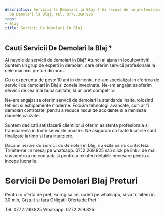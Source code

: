 ```yaml
---
description: Servicii De Demolari la Blaj ? Ai nevoie de un profesionist in Servicii
  De Demolari la Blaj. tel. 0772.269.825
tags:
- Blaj
title: Servicii De Demolari In Blaj
---
```



## Cauti Servicii De Demolari la Blaj ?

Ai nevoie de servicii de demolari in Blaj? Atunci ai ajuns in locul potrivit! Suntem un grup de experti in demolari, care oferim servicii profesionale la cele mai mici preturi din oras.

Cu o experienta de peste 10 ani in domeniu, ne-am specializat in oferirea de servicii de demolari in Blaj si zonele invecinate. Ne-am angajat sa oferim servicii de cea mai buna calitate, la un pret competitiv.

Ne-am angajat sa oferim servicii de demolari la standarde inalte, folosind tehnici si echipamente moderne. Folosim tehnologii avansate, cum ar fi demolari controlate, pentru a reduce riscul de accidente si a minimiza daunele cauzate.

Suntem dedicati satisfacerii clientilor si oferim asistenta profesionala si transparenta in toate serviciile noastre. Ne asiguram ca toate lucrarile sunt finalizate la timp si fara intarziere.

Daca ai nevoie de servicii de demolari in Blaj, nu ezita sa ne contactezi. Trimite-ne un mesaj pe whatsapp: 0772.269.825 sau click pe linkul de mai sus pentru a ne contacta si pentru a ne oferi detaliile necesare pentru a incepe lucrarile.

# Servicii De Demolari Blaj Preturi
Pentru o oferta de pret, va rog sa imi scrieti pe whatsapp, si va trimitem in 30 min, Gratuit si fara Obligatii Oferta de Pret.

Tel. 0772.269.825
Whatsapp. 0772.269.825